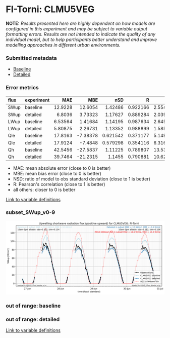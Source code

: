 # FI-Torni: CLMU5VEG

**NOTE:** *Results presented here are highly dependent on how models are configured in this experiment and may be subject to variable output formatting errors. Results are not intended to indicate the quality of any individual model, but to help participants better understand and improve modelling approaches in different urban environments.*

### Submitted metadata

- [Baseline](CLMU5VEG_FI-Torni_baseline_attrs.md)
- [Detailed](CLMU5VEG_FI-Torni_detailed_attrs.md)

### Error metrics

| flux   | experiment   |      MAE |       MBE |      nSD |        R |      5th |     95th |    RMSE |    cRMSE |     AMBE |    1-nSD |       1-R |   nSkewness |   nKurtosis |   Overlap |
|:-------|:-------------|---------:|----------:|---------:|---------:|---------:|---------:|--------:|---------:|---------:|---------:|----------:|------------:|------------:|----------:|
| SWup   | baseline     | 12.9228  |  12.6054  | 1.42486  | 0.922166 |  2.55432 | 27.7174  | 21.4606 | 0.634281 | 12.6054  | 0.424862 | 0.0778341 |    0.974624 |    1.64449  | 0.191282  |
| SWup   | detailed     |  6.8036  |   3.73323 | 1.17627  | 0.889284 |  2.03965 |  6.82524 | 15.2492 | 0.53994  |  3.73323 | 0.17627  | 0.110716  |    1.45505  |    2.61436  | 0.120372  |
| LWup   | baseline     |  6.53564 |   1.41684 | 1.14195  | 0.987634 |  2.64575 | 25.1043  | 10.8689 | 0.219985 |  1.41684 | 0.141949 | 0.0123663 |    1.24328  |    1.11437  | 0.0845267 |
| LWup   | detailed     |  5.80875 |   2.26731 | 1.13352  | 0.988899 |  1.58558 | 24.5088  | 10.4071 | 0.207348 |  2.26731 | 0.133517 | 0.0111008 |    1.1661   |    1.03152  | 0.0737347 |
| Qle    | baseline     | 17.8163  |  -7.38378 | 0.621542 | 0.371177 |  5.14951 | 32.7541  | 31.3007 | 0.961722 |  7.38378 | 0.378458 | 0.628823  |    0.313719 |    0.590144 | 0.226047  |
| Qle    | detailed     | 17.9124  |  -7.4848  | 0.579298 | 0.354116 |  6.31602 | 35.1506  | 31.3311 | 0.96193  |  7.4848  | 0.420702 | 0.645884  |    0.284596 |    0.517299 | 0.25695   |
| Qh     | baseline     | 42.5456  | -27.5837  | 1.11225  | 0.789807 | 13.5317  | 18.7129  | 56.1924 | 0.692944 | 27.5837  | 0.112244 | 0.210193  |    0.312111 |    0.31972  | 0.436847  |
| Qh     | detailed     | 39.7464  | -21.2315  | 1.1455   | 0.790881 | 10.6242  | 30.3605  | 54.2935 | 0.707292 | 21.2315  | 0.1455   | 0.209119  |    0.280306 |    0.25806  | 0.36575   |

 - MAE: mean absolute error (close to 0 is better)
 - MBE: mean bias error (close to 0 is better)
 - NSD: ratio of model to obs standard deviation (close to 1 is better)
 - R: Pearson's correlation (close to 1 is better)
 - all others: closer to 0 is better

[Link to variable definitions](../modelattrs/variable_definitions.md)

### <a name="subset_swup_v0-9"></a>subset_SWup_v0-9
[![CLMU5VEG_FI-Torni_subset_SWup_v0-9.png](CLMU5VEG_FI-Torni_subset_SWup_v0-9.png)](CLMU5VEG_FI-Torni_subset_SWup_v0-9.png)

### out of range: baseline


### out of range: detailed



[Link to variable definitions](../modelattrs/variable_definitions.md)

